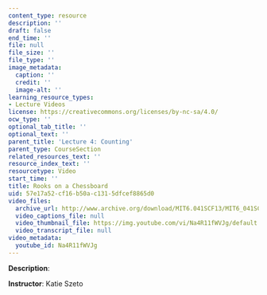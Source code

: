 ```yaml
---
content_type: resource
description: ''
draft: false
end_time: ''
file: null
file_size: ''
file_type: ''
image_metadata:
  caption: ''
  credit: ''
  image-alt: ''
learning_resource_types:
- Lecture Videos
license: https://creativecommons.org/licenses/by-nc-sa/4.0/
ocw_type: ''
optional_tab_title: ''
optional_text: ''
parent_title: 'Lecture 4: Counting'
parent_type: CourseSection
related_resources_text: ''
resource_index_text: ''
resourcetype: Video
start_time: ''
title: Rooks on a Chessboard
uid: 57e17a52-cf16-b50a-c131-5dfcef8865d0
video_files:
  archive_url: http://www.archive.org/download/MIT6.041SCF13/MIT6_041SCF13_Rooks_on_a_Chessboard_300k.mp4
  video_captions_file: null
  video_thumbnail_file: https://img.youtube.com/vi/Na4R11fWVJg/default.jpg
  video_transcript_file: null
video_metadata:
  youtube_id: Na4R11fWVJg
---
```

**Description**:

**Instructor**: Katie Szeto